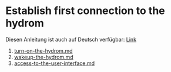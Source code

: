 # Establish first connection to the hydrom

Diesen Anleitung ist auch auf Deutsch verfügbar: [Link](https://anleitung.hydrom.io)

1. [turn-on-the-hydrom.md](../readme/turn-on-the-hydrom.md "mention")
2. [wakeup-the-hydrom.md](../readme/wakeup-the-hydrom.md "mention")
3. [access-to-the-user-interface.md](../readme/access-to-the-user-interface.md "mention")
